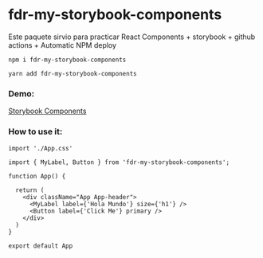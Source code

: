# fdr-my-storybook-components

Este paquete sirvio para practicar React Components + storybook + github actions + Automatic NPM deploy

```
npm i fdr-my-storybook-components
```
```
yarn add fdr-my-storybook-components
```

### Demo:
[Storybook Components](https://fededelrincon.github.io/storyBooks-components/?path=/story/example-introduction--page)

### How to use it:

```
import './App.css'

import { MyLabel, Button } from 'fdr-my-storybook-components';

function App() {

  return (
    <div className="App App-header">
      <MyLabel label={'Hola Mundo'} size={'h1'} />
      <Button label={'Click Me'} primary />
    </div>
  )
}

export default App
```